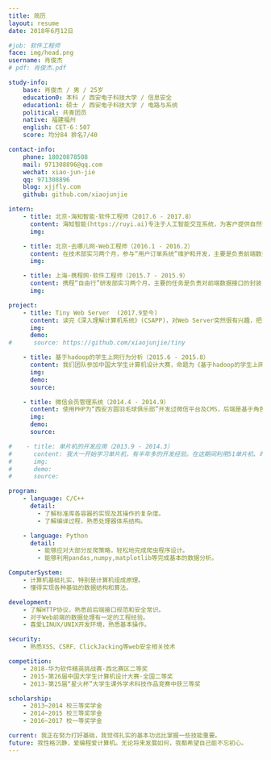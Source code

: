 ```yaml
---
title: 简历
layout: resume
date: 2018年6月12日

#job: 软件工程师
face: img/head.png
username: 肖俊杰
# pdf: 肖俊杰.pdf

study-info:
    base: 肖俊杰 / 男 / 25岁
    education0: 本科 / 西安电子科技大学 / 信息安全
    education1: 硕士 / 西安电子科技大学 / 电路与系统
    political: 共青团员
    native: 福建福州
    english: CET-6：507
    score: 均分84 排名7/40

contact-info:
    phone: 18020878508
    mail: 971308896@qq.com
    wechat: xiao-jun-jie
    qq: 971308896
    blog: xjjfly.com
    github: github.com/xiaojunjie

intern:
    - title: 北京-海知智能·软件工程师（2017.6 - 2017.8）
      content: 海知智能(https://ruyi.ai)专注于人工智能交互系统，为客户提供自然语言理解和开放知识图谱的技术接口。我负责数据的爬取、清洗、入库工作，对各种反爬策略有深入的了解，能够处理复杂数据。最后还对爬虫框架进行改进，更好地满足公司的业务需求。
      img:

    - title: 北京-去哪儿网·Web工程师（2016.1 - 2016.2）
      content: 在技术部实习两个月，参与“用户订单系统”维护和开发，主要是负责前端数据处理，以及前端模块的重建和架构，完成“用户订单系统”的升级。实习期间，我的编程能力能到了很大的提高，能够独立解决一些复杂的web工程问题。
      img:

    - title: 上海-携程网·软件工程师（2015.7 - 2015.9）
      content: 携程“自由行”研发部实习两个月，主要的任务是负责对前端数据接口的封装，以及数据的处理。这期间我对MVC架构有深入的了解，并学会了团队合作开发和企业级应用的发布、更新及维护。
      img:

project:
    - title: Tiny Web Server  (2017.9至今)
      content: 读完《深入理解计算机系统》(CSAPP)，对Web Server突然很有兴趣，把书中的demo不断地改进，加入线程池、路由器、异步日志模块等等，提高服务器的并发性，目前还在不断完善中。通过不断地造轮子，可以夯实自己的计算机基础。
      img:
      demo:
#      source: https://github.com/xiaojunjie/tiny

    - title: 基于hadoop的学生上网行为分析（2015.6 - 2015.8）
      content: 我们团队参加中国大学生计算机设计大赛，命题为《基于hadoop的学生上网行为分析》。我是负责数据可视化创新设计，不拘泥于传统单调的图表，而是采用地图插件，使后端数据动态展现出来。在数据处理上，通过封装前端的数据接口，完美地实现了前后端对接。通过这个项目使我对大量数据的交互处理以及数据可视化有进一步了解。
      img:
      demo:
      source:

    - title: 微信会员管理系统（2014.4 - 2014.9）
      content: 使用PHP为“西安方圆羽毛球俱乐部”开发过微信平台及CMS，后端是基于角色的访问控制，定时自动更新比赛安排，通过微信平台向会员推送，后端通过数据统计分析，把报名结果呈现给管理员。系统在传统的MVC架构上提出了改进方案，以微信平台作为视图层，使系统跟微信平台更好地对接，降低系统的耦合度。
      img:
      demo:
      source:

#    - title: 单片机的开发应用（2013.9 - 2014.3）
#      content: 我大一开始学习单片机，有半年多的开发经验。在这期间利用51单片机、时钟芯片、LCD显示屏制做了一个智能电子表，集成温度测控、智能报警等功能。后续我又做了一个“光立方”，用125个LED搭成一个立方体，通过C语言能使立方体呈现许多变化图形。
#      img:
#      demo:
#      source:

program:
    - language: C/C++
      detail:
        - 了解标准库各容器的实现及其操作的复杂度。
        - 了解编译过程，熟悉处理器体系结构。

    - language: Python
      detail:
        - 能够应对大部分反爬策略，轻松地完成爬虫程序设计。
        - 能够利用pandas,numpy,matplotlib等完成基本的数据分析。

ComputerSystem:
    - 计算机基础扎实，特别是计算机组成原理。
    - 懂得实现各种基础的数据结构和算法。

development:
    - 了解HTTP协议，熟悉前后端接口规范和安全常识。
    - 对于Web前端的数据处理有一定的工程经验。
    - 喜爱LINUX/UNIX开发环境，熟悉基本操作。

security:
    - 熟悉XSS、CSRF、ClickJacking等web安全相关技术

competition:
    - 2018-华为软件精英挑战赛·西北赛区二等奖
    - 2015-第26届中国大学生计算机设计大赛·全国二等奖
    - 2013-第25届“星火杯”大学生课外学术科技作品竞赛中获三等奖

scholarship:
    - 2013~2014 校三等奖学金
    - 2014~2015 校三等奖学金
    - 2016~2017 校一等奖学金

current: 我正在努力打好基础，我觉得扎实的基本功远比掌握一些技能重要。
future: 我性格沉静，爱编程爱计算机。无论将来发展如何，我都希望自己能不忘初心。
---
```

